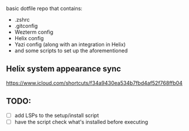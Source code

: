 basic dotfile repo that contains:

- .zshrc
- .gitconfig
- Wezterm config
- Helix config
- Yazi config (along with an integration in Helix)
- and some scripts to set up the aforementioned

## Helix system appearance sync

https://www.icloud.com/shortcuts/f34a9430ea534b7fbd4af52f768ffb04

## TODO:
- [ ] add LSPs to the setup/install script
- [ ] have the script check what's installed before executing
